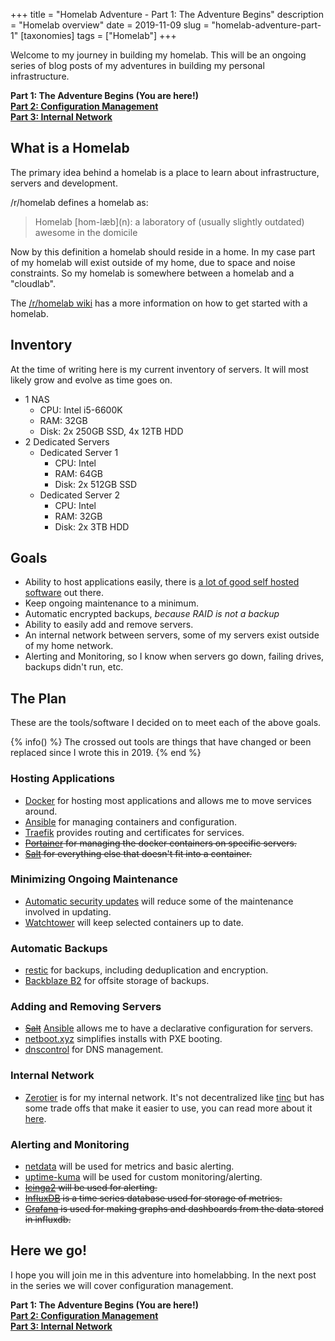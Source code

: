 +++
title = "Homelab Adventure - Part 1: The Adventure Begins"
description = "Homelab overview"
date = 2019-11-09
slug = "homelab-adventure-part-1"
[taxonomies]
tags = ["Homelab"]
+++

Welcome to my journey in building my homelab. This will be an ongoing series of blog posts of my adventures in building my personal infrastructure.

<!-- more -->

**Part 1: The Adventure Begins (You are here!)**  
[**Part 2: Configuration Management**](@/posts/homelab-adventure-part-2.md)  
[**Part 3: Internal Network**](@/posts/homelab-adventure-part-3.md)  

## What is a Homelab

The primary idea behind a homelab is a place to learn about infrastructure, servers and development.

/r/homelab defines a homelab as:

> Homelab \[hom-læb\](n): a laboratory of (usually slightly outdated) awesome in the domicile

Now by this definition a homelab should reside in a home. In my case part of my homelab will exist outside of my home, due to space and noise constraints. So my homelab is somewhere between a homelab and a "cloudlab".

The [/r/homelab wiki](https://www.reddit.com/r/homelab/wiki/introduction) has a more information on how to get started with a homelab.

## Inventory

At the time of writing here is my current inventory of servers. It will most likely grow and evolve as time goes on.

- 1 NAS
  - CPU: Intel i5-6600K
  - RAM: 32GB
  - Disk: 2x 250GB SSD, 4x 12TB HDD
- 2 Dedicated Servers
  - Dedicated Server 1
    - CPU: Intel
    - RAM: 64GB
    - Disk: 2x 512GB SSD
  - Dedicated Server 2
    - CPU: Intel
    - RAM: 32GB
    - Disk: 2x 3TB HDD

## Goals

- Ability to host applications easily, there is [a lot of good self hosted software](https://github.com/awesome-selfhosted/awesome-selfhosted) out there.
- Keep ongoing maintenance to a minimum.
- Automatic encrypted backups, _because RAID is not a backup_
- Ability to easily add and remove servers.
- An internal network between servers, some of my servers exist outside of my home network.
- Alerting and Monitoring, so I know when servers go down, failing drives, backups didn't run, etc.

## The Plan

These are the tools/software I decided on to meet each of the above goals.

{% info() %}
The crossed out tools are things that have changed or been replaced since I wrote this in 2019.
{% end %}

### Hosting Applications

- [Docker](https://www.docker.com/) for hosting most applications and allows me to move services around.
- [Ansible](https://www.ansible.com/) for managing containers and configuration.
- [Traefik](https://traefik.io/) provides routing and certificates for services.
- ~~[Portainer](https://www.portainer.io/) for managing the docker containers on specific servers.~~
- ~~[Salt](https://github.com/saltstack/salt) for everything else that doesn't fit into a container.~~

### Minimizing Ongoing Maintenance

- [Automatic security updates](https://help.ubuntu.com/community/AutomaticSecurityUpdates) will reduce some of the maintenance involved in updating.
- [Watchtower](https://github.com/containrrr/watchtower) will keep selected containers up to date.

### Automatic Backups

- [restic](https://restic.net/) for backups, including deduplication and encryption.
- [Backblaze B2](https://www.backblaze.com/b2/cloud-storage.html) for offsite storage of backups.

### Adding and Removing Servers

- ~~[Salt](https://github.com/saltstack/salt)~~ [Ansible](https://www.ansible.com/) allows me to have a declarative configuration for servers.
- [netboot.xyz](https://netboot.xyz/) simplifies installs with PXE booting.
- [dnscontrol](https://github.com/StackExchange/dnscontrol) for DNS management.

### Internal Network

- [Zerotier](https://www.zerotier.com/) is for my internal network. It's not decentralized like [tinc](https://www.tinc-vpn.org/) but has some trade offs that make it easier to use, you can read more about it [here](http://adamierymenko.com/decentralization.html).

### Alerting and Monitoring

- [netdata](https://github.com/netdata/netdata) will be used for metrics and basic alerting.
- [uptime-kuma](https://github.com/louislam/uptime-kuma) will be used for custom monitoring/alerting.
- ~~[Icinga2](https://icinga.com/docs/icinga2/latest/) will be used for alerting.~~
- ~~[InfluxDB](https://www.influxdata.com/time-series-platform/influxdb/) is a time series database used for storage of metrics.~~
- ~~[Grafana](https://grafana.com/) is used for making graphs and dashboards from the data stored in influxdb.~~

## Here we go!

I hope you will join me in this adventure into homelabbing. In the next post in the series we will cover configuration management.

**Part 1: The Adventure Begins (You are here!)**  
[**Part 2: Configuration Management**](@/posts/homelab-adventure-part-2.md)  
[**Part 3: Internal Network**](@/posts/homelab-adventure-part-3.md)  

